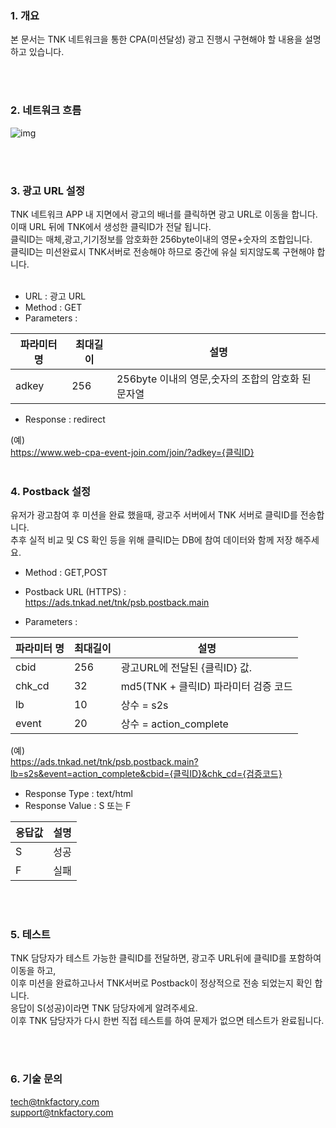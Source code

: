 ### 1. 개요

본 문서는 TNK 네트워크을 통한 CPA(미션달성) 광고 진행시 구현해야 할 내용을 설명하고 있습니다.

<br/><br/>



### 2. 네트워크 흐름

![img](https://cdn4.tnkfactory.com/tnk/shop/12334.jpg)






<br/><br/>



### 3. 광고 URL 설정

 TNK 네트워크 APP 내 지면에서 광고의 배너를 클릭하면 광고 URL로 이동을 합니다.  
 이때 URL 뒤에 TNK에서 생성한 클릭ID가 전달 됩니다.  
 클릭ID는 매체,광고,기기정보를 암호화한 256byte이내의 영문+숫자의 조합입니다.  
 클릭ID는 미션완료시 TNK서버로 전송해야 하므로 중간에 유실 되지않도록 구현해야 합니다.  
  <br/> 
- URL : 광고 URL
- Method : GET
- Parameters :
  
| 파라미터 명 | 최대길이 | 설명 |
| --- | --- | --- |
| adkey | 256 | 256byte 이내의 영문,숫자의 조합의 암호화 된 문자열 |
- Response : redirect
  
(예)  
https://www.web-cpa-event-join.com/join/?adkey={클릭ID}
<br/><br/>

### 4. Postback 설정

 유저가 광고참여 후 미션을 완료 했을때, 광고주 서버에서 TNK 서버로 클릭ID를 전송합니다.  
 추후 실적 비교 및 CS 확인 등을 위해 클릭ID는 DB에 참여 데이터와 함께 저장 해주세요.
<br/>

- Method : GET,POST  
- Postback URL (HTTPS) :  
https://ads.tnkad.net/tnk/psb.postback.main  

- Parameters :  

| 파라미터 명 | 최대길이 | 설명 |
| --- | --- | --- |
| cbid | 256 | 광고URL에 전달된 {클릭ID} 값. |
| chk\_cd | 32 | md5(TNK + 클릭ID) 파라미터 검증 코드 |
| lb | 10 | 상수 = s2s |
| event | 20 | 상수 = action\_complete |


(예)  
https://ads.tnkad.net/tnk/psb.postback.main?lb=s2s&event=action_complete&cbid={클릭ID}&chk_cd={검증코드}

- Response Type : text/html  
- Response Value :  S 또는 F

| 응답값 | 설명 |
| --- | --- |
| S | 성공 |
| F | 실패 |

<br/><br/>
### 5. 테스트

 TNK 담당자가 테스트 가능한 클릭ID를 전달하면, 광고주 URL뒤에 클릭ID를 포함하여 이동을 하고,  
 이후 미션을 완료하고나서 TNK서버로 Postback이 정상적으로 전송 되었는지 확인 합니다.   
 응답이 S(성공)이라면 TNK 담당자에게 알려주세요.   
 이후 TNK 담당자가 다시 한번 직접 테스트를 하여 문제가 없으면 테스트가 완료됩니다.  

<br/><br/>
### 6. 기술 문의

tech@tnkfactory.com  
support@tnkfactory.com




